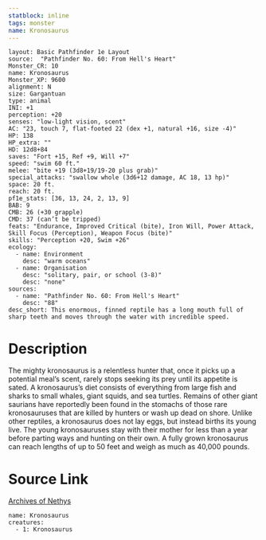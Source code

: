```yaml
---
statblock: inline
tags: monster
name: Kronosaurus
---
```

```statblock
layout: Basic Pathfinder 1e Layout
source:  "Pathfinder No. 60: From Hell's Heart"
Monster_CR: 10
name: Kronosaurus
Monster_XP: 9600
alignment: N
size: Gargantuan
type: animal
INI: +1
perception: +20
senses: "low-light vision, scent"
AC: "23, touch 7, flat-footed 22 (dex +1, natural +16, size -4)"
HP: 138
HP_extra: ""
HD: 12d8+84
saves: "Fort +15, Ref +9, Will +7"
speed: "swim 60 ft."
melee: "bite +19 (3d8+19/19-20 plus grab)"
special_attacks: "swallow whole (3d6+12 damage, AC 18, 13 hp)"
space: 20 ft.
reach: 20 ft.
pf1e_stats: [36, 13, 24, 2, 13, 9]
BAB: 9
CMB: 26 (+30 grapple)
CMD: 37 (can’t be tripped)
feats: "Endurance, Improved Critical (bite), Iron Will, Power Attack, Skill Focus (Perception), Weapon Focus (bite)"
skills: "Perception +20, Swim +26"
ecology:
  - name: Environment
    desc: "warm oceans"
  - name: Organisation
    desc: "solitary, pair, or school (3-8)"
    desc: "none"
sources:
  - name: "Pathfinder No. 60: From Hell's Heart"
    desc: "88"
desc_short: This enormous, finned reptile has a long mouth full of sharp teeth and moves through the water with incredible speed.
```
# Description
The mighty kronosaurus is a relentless hunter that, once it picks up a potential meal’s scent, rarely stops seeking its prey until its appetite is sated. A kronosaurus’s diet consists of everything from large fish and sharks to small whales, giant squids, and sea turtles. Remains of other giant saurians have reportedly been found in the stomachs of those rare kronosauruses that are killed by hunters or wash up dead on shore. Unlike other reptiles, a kronosaurus does not lay eggs, but instead births its young live. The young kronosauruses stay with their mother for less than a year before parting ways and hunting on their own. A fully grown kronosaurus can reach lengths of up to 50 feet and weigh as much as 40,000 pounds.
# Source Link
[Archives of Nethys](https://aonprd.com/MonsterDisplay.aspx?ItemName=Kronosaurus)
```encounter-table
name: Kronosaurus
creatures:
  - 1: Kronosaurus
```
